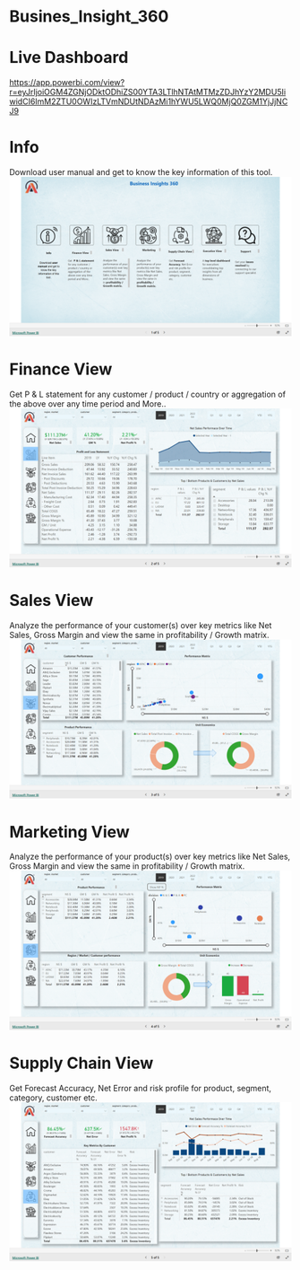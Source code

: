 # Busines_Insight_360
# Live Dashboard

https://app.powerbi.com/view?r=eyJrIjoiOGM4ZGNjODktODhiZS00YTA3LTlhNTAtMTMzZDJhYzY2MDU5IiwidCI6ImM2ZTU0OWIzLTVmNDUtNDAzMi1hYWU5LWQ0MjQ0ZGM1YjJjNCJ9
# Info
Download user manual and get to know the key information of this tool.
<img src="https://github.com/saif90834/Busines_Insight_360/blob/main/Landing_page.png"/>
# Finance View
Get  P & L statement for any customer / product / country or aggregation of the above over any time period and More..
<img src ="https://github.com/saif90834/Busines_Insight_360/blob/main/Finance_views.png"/>
# Sales View
Analyze the performance of your customer(s) over key metrics like Net Sales, Gross Margin and view the same in profitability / Growth matrix.
<img src="https://github.com/saif90834/Busines_Insight_360/blob/main/Sales_Views.png"/>
# Marketing View
Analyze the performance of your product(s) over key metrics like Net Sales, Gross Margin and view the same in profitability / Growth matrix.
<img src="https://github.com/saif90834/Busines_Insight_360/blob/main/Marketing_views.png"/>
# Supply Chain View
Get Forecast Accuracy, Net Error and risk profile for product, segment, category, customer etc.
<img src="https://github.com/saif90834/Busines_Insight_360/blob/main/Supply_Chain_Views.png"/>
